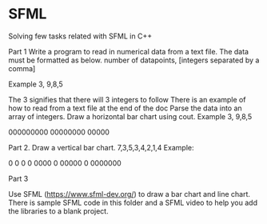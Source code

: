 # SFML
Solving few tasks related with SFML in C++

Part 1
Write a program to read in numerical data from a text file.
The data must be formatted as below.
number of datapoints, [integers separated by a comma]

Example
3, 9,8,5

The 3 signifies that there will 3 integers to follow
There is an example of how to read from a text file at the end of the doc
Parse the data into an array of integers.
Draw a horizontal bar chart using cout. 
Example 
3, 9,8,5

000000000 
00000000
00000

Part 2.
Draw a vertical bar chart.
7,3,5,3,4,2,1,4
Example:

  0
  0  0    0
0000    0
00000  0
0000000

Part 3

Use SFML (https://www.sfml-dev.org/) to draw a bar chart and line chart.
There is sample SFML code in this folder and a SFML video to help you add the libraries
to a blank project.
